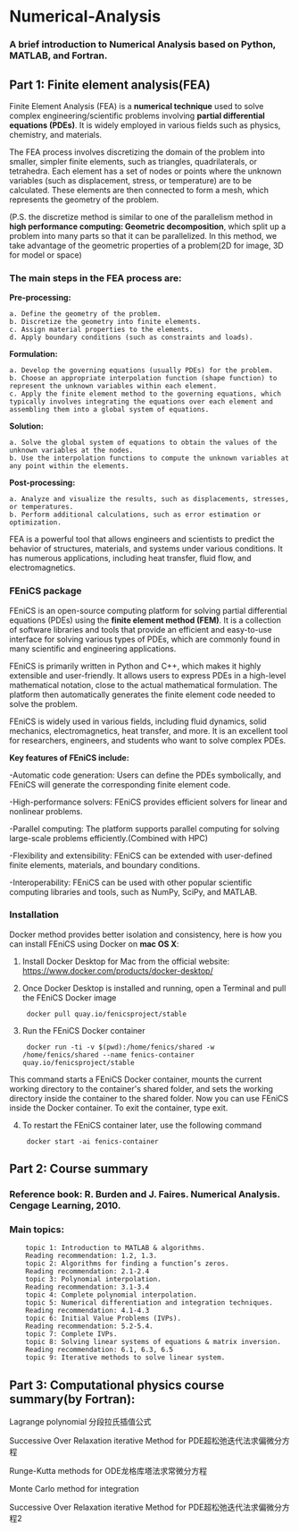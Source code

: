 # Numerical-Analysis

### A brief introduction to Numerical Analysis based on Python, MATLAB, and Fortran.

## Part 1: Finite element analysis(FEA)

Finite Element Analysis (FEA) is a **numerical technique** used to solve complex engineering/scientific problems involving **partial differential equations (PDEs)**. It is widely employed in various fields such as physics, chemistry, and materials.

The FEA process involves discretizing the domain of the problem into smaller, simpler finite elements, such as triangles, quadrilaterals, or tetrahedra. Each element has a set of nodes or points where the unknown variables (such as displacement, stress, or temperature) are to be calculated. These elements are then connected to form a mesh, which represents the geometry of the problem.

(P.S. the discretize method is similar to one of the parallelism method in **high performance computing: Geometric decomposition**, which split up a problem into many parts so that it can be parallelized. In this method, we take advantage of the geometric properties of a problem(2D for image, 3D for model or space)

### The main steps in the FEA process are:

**Pre-processing:**

    a. Define the geometry of the problem.
    b. Discretize the geometry into finite elements.
    c. Assign material properties to the elements.
    d. Apply boundary conditions (such as constraints and loads).

**Formulation:**

    a. Develop the governing equations (usually PDEs) for the problem.
    b. Choose an appropriate interpolation function (shape function) to represent the unknown variables within each element.
    c. Apply the finite element method to the governing equations, which typically involves integrating the equations over each element and assembling them into a global system of equations.

**Solution:**

    a. Solve the global system of equations to obtain the values of the unknown variables at the nodes.
    b. Use the interpolation functions to compute the unknown variables at any point within the elements.

**Post-processing:**

    a. Analyze and visualize the results, such as displacements, stresses, or temperatures.
    b. Perform additional calculations, such as error estimation or optimization.

FEA is a powerful tool that allows engineers and scientists to predict the behavior of structures, materials, and systems under various conditions. It has numerous applications, including heat transfer, fluid flow, and electromagnetics.

### FEniCS package

FEniCS is an open-source computing platform for solving partial differential equations (PDEs) using the **finite element method (FEM)**. It is a collection of software libraries and tools that provide an efficient and easy-to-use interface for solving various types of PDEs, which are commonly found in many scientific and engineering applications.

FEniCS is primarily written in Python and C++, which makes it highly extensible and user-friendly. It allows users to express PDEs in a high-level mathematical notation, close to the actual mathematical formulation. The platform then automatically generates the finite element code needed to solve the problem.

FEniCS is widely used in various fields, including fluid dynamics, solid mechanics, electromagnetics, heat transfer, and more. It is an excellent tool for researchers, engineers, and students who want to solve complex PDEs.

**Key features of FEniCS include:**

-Automatic code generation: Users can define the PDEs symbolically, and FEniCS will generate the corresponding finite element code.

-High-performance solvers: FEniCS provides efficient solvers for linear and nonlinear problems.

-Parallel computing: The platform supports parallel computing for solving large-scale problems efficiently.(Combined with HPC)

-Flexibility and extensibility: FEniCS can be extended with user-defined finite elements, materials, and boundary conditions.

-Interoperability: FEniCS can be used with other popular scientific computing libraries and tools, such as NumPy, SciPy, and MATLAB.

### Installation

Docker method provides better isolation and consistency, here is how you can install FEniCS using Docker on **mac OS X**:

1. Install Docker Desktop for Mac from the official website: https://www.docker.com/products/docker-desktop/

2. Once Docker Desktop is installed and running, open a Terminal and pull the FEniCS Docker image

        docker pull quay.io/fenicsproject/stable
    
3. Run the FEniCS Docker container

        docker run -ti -v $(pwd):/home/fenics/shared -w /home/fenics/shared --name fenics-container quay.io/fenicsproject/stable
    
This command starts a FEniCS Docker container, mounts the current working directory to the container's shared folder, and sets the working directory inside the container to the shared folder. Now you can use FEniCS inside the Docker container. To exit the container, type exit.

4. To restart the FEniCS container later, use the following command

        docker start -ai fenics-container
    
## Part 2: Course summary

### Reference book: R. Burden and J. Faires. Numerical Analysis. Cengage Learning, 2010.

### Main topics:

        topic 1: Introduction to MATLAB & algorithms.
        Reading recommendation: 1.2, 1.3.
        topic 2: Algorithms for finding a function’s zeros.
        Reading recommendation: 2.1-2.4
        topic 3: Polynomial interpolation.
        Reading recommendation: 3.1-3.4
        topic 4: Complete polynomial interpolation.
        topic 5: Numerical differentiation and integration techniques.
        Reading recommendation: 4.1-4.3
        topic 6: Initial Value Problems (IVPs).
        Reading recommendation: 5.2-5.4.
        topic 7: Complete IVPs.
        topic 8: Solving linear systems of equations & matrix inversion.
        Reading recommendation: 6.1, 6.3, 6.5
        topic 9: Iterative methods to solve linear system.

## Part 3: Computational physics course summary(by Fortran):

Lagrange polynomial 分段拉氏插值公式

Successive Over Relaxation iterative Method for PDE超松弛迭代法求偏微分方程

Runge-Kutta methods for ODE龙格库塔法求常微分方程

Monte Carlo method for integration

Successive Over Relaxation iterative Method for PDE超松弛迭代法求偏微分方程2

